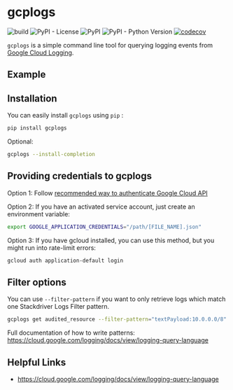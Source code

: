 # gcplogs

![build](https://github.com/zeyaddeeb/gcplogs/workflows/build/badge.svg) ![PyPI - License](https://img.shields.io/pypi/l/gcplogs) ![PyPI](https://img.shields.io/pypi/v/gcplogs) ![PyPI - Python Version](https://img.shields.io/pypi/pyversions/gcplogs) [![codecov](https://codecov.io/gh/zeyaddeeb/gcplogs/branch/master/graph/badge.svg)](https://codecov.io/gh/zeyaddeeb/gcplogs)

`gcplogs` is a simple command line tool for querying logging events from [Google Cloud Logging](https://cloud.google.com/logging/docs).

Example
-------

Installation
------------

You can easily install `gcplogs` using `pip` :

``` bash
pip install gcplogs
```

Optional:

``` bash
gcplogs --install-completion
```

Providing credentials to gcplogs
------------------------------------------

Option 1: Follow [recommended way to authenticate Google Cloud API](https://cloud.google.com/docs/authentication/getting-started)

Option 2: If you have an activated service account, just create an environment variable:

``` bash
export GOOGLE_APPLICATION_CREDENTIALS="/path/[FILE_NAME].json"
```

Option 3: If you have gcloud installed, you can use this method, but you might run into rate-limit errors:

``` bash
gcloud auth application-default login
```

Filter options
----------------

You can use `--filter-pattern` if you want to only retrieve logs which match one Stackdriver Logs Filter pattern.

``` bash
gcplogs get audited_resource --filter-pattern="textPayload:10.0.0.0/8" --project google-ai
```

Full documentation of how to write patterns: https://cloud.google.com/logging/docs/view/logging-query-language

Helpful Links
-------------

* https://cloud.google.com/logging/docs/view/logging-query-language

